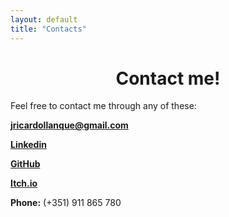 ```yaml
---
layout: default
title: "Contacts"
---
```


<h1 style="text-align: center;">Contact me!</h1>

<p>Feel free to contact me through any of these:</p>

<p>
<a href="mailto:joaoricardo@email.com"><strong>jricardollanque@gmail.com</strong></a>
</p>

<p>
<a href="https://www.linkedin.com/in/joao-ricardo-llanque-b3b693256/"><strong>Linkedin</strong></a>
</p>

<p>
<a href="https://www.linkedin.com/in/joao-ricardo-llanque-b3b693256/"><i class="github"></i><strong>GitHub</strong></a>
</p>

<p>
<a href="https://reddearc.itch.io/"><i class="gamepad"></i><strong>Itch.io</strong></a>
</p>

<p>
<strong>Phone:</strong> (+351) 911 865 780
</p>
